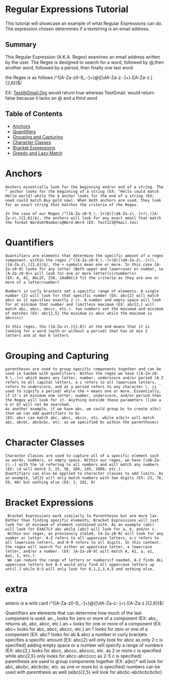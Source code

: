# Regular Expressions Tutorial

This tutorial will showcase an example of what Regular Expressions can do. The expression chosen determines if a textstring is an email address.

## Summary

This Regular Expression (A.K.A. Regex) examines an email address written by the user. The Regex is designed to search for a word, followed by @,then another word, followed by a period, then finally one last word.

the Regex is as follows /^([A-Za-z0-9_\.-]+)@([\dA-Za-z\.-]+)\.([A-Za-z\.]{2,6})$/

EX: Test@Gmail.Org would return true whereas TestGmail. would return false because it lacks an @ and a third word

## Table of Contents

- [Anchors](#anchors)
- [Quantifiers](#quantifiers)
- [Grouping and Capturing](#grouping-and-capturing)
- [Character Classes](#character-classes)
- [Bracket Expressions](#bracket-expressions)
- [Greedy and Lazy Match](#greedy-and-lazy-match)

# Anchors

    Anchors essentially look for the beginning and/or end of a string. The ^ anchor looks for the beginning of a string (EX: ^Hello could match Hello world) while the $ anchor looks for the end of a string (EX: now$ could match Buy gold now). When both anchors are used, they look for an exact string that matches the criteria of the Regex.

    In the case of our Regex /^([A-Za-z0-9_\.-]+)@([\dA-Za-z\.-]+)\.([A-Za-z\.]{2,6})$/, the anchors will look for any exact email that match the format WordsOrNumbers@Word.Word (EX: Test123@Tmail.tes)

# Quantifiers

    Quantifiers are elements that determine the specific amount of a regex component. within the regex /^([A-Za-z0-9_\.-]+)@([\dA-Za-z\.-]+)\.([A-Za-z\.]{2,6})$/, the + symbols mean one or more. In this case [A-Za-z0-9] looks for any letter (Both upper and lowercase) or number, so [A-Za-z0-9]+ will look for one or more letter(s)/number(s)
    (EX: A, A2, Abc25, 258, 1AaBbCc3 fit the criteria as they are one or more of a letter/number)

    Numbers in curly brackets set a specific range of elements. A single number {2} will look for that specific number (EX: abc{2} will match abcc as it specifies exactly 2 c). A number and empty space will look for at minimum that number and limitless maximum (EX: abc{2,} will match abc, abcc, abccc, etc.). two numbers set the maximum and minimum of matches (EX: abc{2,5} the minimum is abcc while the maximum is abccccc)

    In this regex, the ([A-Za-z\.]{2,6}) at the end means that it is looking for a word (with or without a period) that has at min 2 letters and at max 6 letters

# Grouping and Capturing

    parentheses are used to group specific components together and can be used in tandem with quantifiers. Within the regex we have ([A-Za-z0-9_\.-]+) which means any letter, number, underscore and/or period (A-Z refers to all capital letters, a-z refers to all lowercase letters, _ refers to underscore, and as a period refers to any character \. is used to signify a period) while the + means one or more. Essentially, if it's at minimum one letter, number, underscore, and/or period then the Regex will look for it. Anything outside these parameters (like a & or @) will not be searched.
    As another example, if we have abc, we could group bc to create a(bc) then we can add quantifiers to bc
    (EX: abc+ can match abc, abcc, abccc, etc. while a(bc)+ will match abc, abcbc, abcbcbc, etc. as we specified bc within the parentheses)

# Character Classes

    Character Classes are used to capture all of a specific element such as words, numbers, or empty space. Within our regex, we have [\dA-Za-z\.-] with the \d refering to all numbers and will match any numbers (EX: \d will match 3, 25, 56, 104, 245, 1009, etc.).
    Quantifiers can also be applied to character classes to add limits. As an example, \d{2} will only match numbers with two digits (EX: 23, 76, 59, 40) but nothing else (EX: 3, 201, 8)

# Bracket Expressions

     Bracket Expressions work similarly to Parentheses but are more lax. Rather than finding specific elements, Bracket Expressions will just look for at minimum of element contained with. As an example (abc) will look for EXACTLY abc while [abc] will look for a, b, and/or c.
     Within our regex, as previously stated, [A-Za-z0-9] will look for any number or letter. A-Z refers to all uppercase letters, a-z refers to all lowercase letters, and 0-9 refers to all digits. In this context, the regex will search for either an uppercase letter, a lowercase letter, and/or a number. (EX: [A-Za-z0-9] will match A, A1, a, a1, Aa1, 1, etc.)
     We can reduce the range of letters or numbersif needed. A-Z finds ALL uppercase letters but A-J would only find all uppercase letters up until J while 0-5 will only look for 0,1,2,3,4,5 and nothing else.

# extra

asterix is a wild card
/^([A-Za-z0-9_\.-]+)@([\dA-Za-z\.-]+)\.([A-Za-z\.]{2,6})$/

Quantifiers are elements that can determine how much of the last component is used.
an _ looks for zero or more of a component (EX: abc_ returns ab, abc, abcc, etc.)
an + looks for one or more of a component (EX: abc+ looks for abc, abcc, abccc, etc.)
an ? looks for zero or one of a component (EX: abc? looks for ab & abc)
a number in curly brackets specifies a specific amount (EX: abc{2} will only look for abcc as only 2 c is specified)
adding empty space or a number will specify a range of numbers (EX: abc{2,} looks for abcc, abccc, abcccc, etc. as 2 or more c is specified while abc{2,5} only looks for abcc-abccccc as 2-5 c is specified)
parenthesis are used to group components together (EX: a(bc)\* will look for abc, abcbc, abcbcbc, etc. as one or more bc is specified)
numbers can be used with parenthesis as well (a(bc){2,5} will look for abcbc-abcbcbcbcbc)
